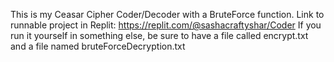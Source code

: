 This is my Ceasar Cipher Coder/Decoder with a BruteForce function.
Link to runnable project in Replit: https://replit.com/@sashacraftyshar/Coder
If you run it yourself in something else, be sure to have a file called encrypt.txt and a file named bruteForceDecryption.txt
